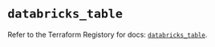 # `databricks_table`

Refer to the Terraform Registory for docs: [`databricks_table`](https://registry.terraform.io/providers/databricks/databricks/1.28.1/docs/resources/table).
